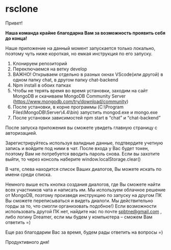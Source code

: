 # rsclone

Привет! 

**Наша команда крайне благодарна Вам за возможность проявить себя до конца!**

Наше приложение на данный момент запускается только локально,  поэтому чуть ниже короткая, но емкая инструкция по его запуску.
1)	Клонируем репозиторий
2)	Переключаемся на ветку develop
3)	ВАЖНО! Открываем отдельно в разных окнах VScode(или другой) в одном папку chat, в другом папку chat-backend
4)	Npm install в обоих папках
5)	Чтобы не терять время во время установки, заходим на сайт MongoDB и скачиваем MongoDB Community Server (https://www.mongodb.com/try/download/community)
6)	После установки, в корне программы (C:\Program Files\MongoDB\Server\4.4\bin) запустить mongod.exe и mongo.exe
7)	После установки зависимостей npm start в “chat” и “chat-backend”

После запуска приложения вы сможете увидеть главную страницу с авторизацией.

Зарегистрируйтесь используя валидные данные, подтвердите учетную запись и войдите под ними в чат.
После входа у Вас будет токен, поэтому Вам не потребуется вводить пароль снова.
Если вы захотите выйти, то через консоль наберите window.localStorage.clear()

В чате, слева находится список Ваших диалогов, Вы можете искать по имени среди списка.

Немного выше есть кнопка создания диалогов, где Вы сможете найти всех участников чата и написать им. 
Мы используем облачное решение от MongoDB, поэтому произведя инструкцию по запуску на другом ПК Вы сможете переписываться и видеть диалоги. 
Мы действительно горды за то, что смогли организовать подобное!) 
Если возможности использовать другой ПК нет, найдите нас по почте spbtne@gmail.com , либо логину  Dreamer, если мы будем у компьютера – сможем Вам ответить =)

Еще раз благодарим Вас за время, будем рады ответить на вопросы =)

Продуктивного дня!



